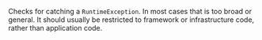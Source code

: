 Checks for catching a `RuntimeException`. In most cases that is too
broad or general. It should usually be restricted to framework or
infrastructure code, rather than application code.
